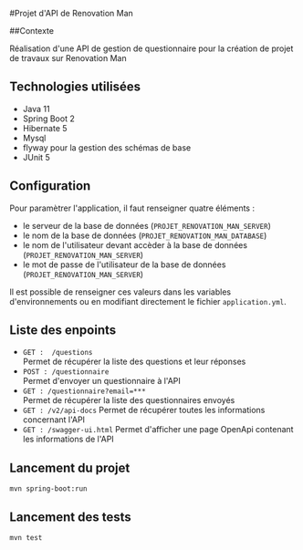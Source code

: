 #Projet d'API de Renovation Man

##Contexte

Réalisation d'une API de gestion de questionnaire pour la création de projet de travaux sur Renovation Man

## Technologies utilisées

* Java 11
* Spring Boot 2
* Hibernate 5
* Mysql
* flyway pour la gestion des schémas de base
* JUnit 5

## Configuration

Pour paramètrer l'application, il faut renseigner quatre éléments : 
- le serveur de la base de données (`PROJET_RENOVATION_MAN_SERVER`)
- le nom de la base de données (`PROJET_RENOVATION_MAN_DATABASE`)
- le nom de l'utilisateur devant accèder à la base de données (`PROJET_RENOVATION_MAN_SERVER`)
- le mot de passe de l'utilisateur de la base de données (`PROJET_RENOVATION_MAN_SERVER`)

Il est possible de renseigner ces valeurs dans les variables d'environnements ou en modifiant directement le fichier `application.yml`.

## Liste des enpoints

- `GET :  /questions`   
Permet de récupérer la liste des questions et leur réponses  
- `POST : /questionnaire`  
Permet d'envoyer un questionnaire à l'API
- `GET : /questionnaire?email=***`  
Permet de récupérer la liste des questionnaires envoyés 
- `GET : /v2/api-docs`
Permet de récupérer toutes les informations concernant l'API
- `GET : /swagger-ui.html`
Permet d'afficher une page OpenApi contenant les informations de l'API

## Lancement du projet

`mvn spring-boot:run`

## Lancement des tests

`mvn test`


 



